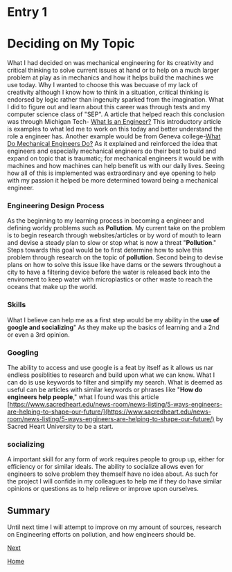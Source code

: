 # Entry 1
# Deciding on My Topic
What I had decided on was mechanical engineering for its creativity and critical thinking to solve current issues at hand or to help on a much larger problem at play as in mechanics and how it helps build the machines we use today. Why I wanted to choose this was becuase of my lack of creativity although I know how to think in a situation, critical thinking is endorsed by logic rather than ingenuity sparked from the imagination. What I did to figure out and learn about this career was through tests and my computer science class of "SEP". A article that helped reach this conclusion was through Michigan Tech- [What Is an Engineer?](https://www.mtu.edu/engineering/about/engineers/) This introductory article is examples to what led me to work on this today and better understand the role a engineer has. Another example would be from Geneva college-[What Do Mechanical Engineers Do?](https://www.snhu.edu/about-us/newsroom/stem/what-do-mechanical-engineers-do) As it explained and reinforced the idea that engineers and especially mechanical engineers do their best to build and expand on topic that is traumatic; for mechanical engineers it would be with machines and how machines can help benefit us with our daily lives. Seeing how all of this is implemented was extraordinary and eye opening to help with my passion it helped be more determined toward being a mechanical engineer.

### Engineering Design Process
As the beginning to my learning process in becoming a engineer and defining worldy problems such as **Pollution**. My current take on the problem is to begin research through websites/articles or by word of mouth to learn and devise a steady plan to slow or stop what is now a threat "**Pollution**." Steps towards this goal would be to first determine how to solve this problem through research on the topic of **pollution**. Second being to devise plans on how to solve this issue like have dams or the sewers throughout a city to have a filtering device before the water is released back into the enviroment to keep water with microplastics or other waste to reach the oceans that make up the world. 

### Skills
What I believe can help me as a first step would be my ability in the **use of google and socializing**" As they make up the basics of learning and a 2nd or even a 3rd opinion.

### Googling
The ability to access and use google is a feat by itself as it allows us nar endless posiblities to research and build upon what we can know. What I can do is use keywords to filter and simplify my search. What is deemed as useful can be articles with similar keywords or phrases like "**How do engineers help people**," what I found was this article [https://www.sacredheart.edu/news-room/news-listing/5-ways-engineers-are-helping-to-shape-our-future/](https://www.sacredheart.edu/news-room/news-listing/5-ways-engineers-are-helping-to-shape-our-future/) by Sacred Heart University to be a start.

### socializing
A important skill for any form of work requires people to group up, either for efficiency or for similar ideals. The ability to socialize allows even for engineers to solve problem they themself have no idea about. As such for the project I will confide in my colleagues to help me if they do have similar opinions or questions as to help relieve or improve upon ourselves.
## Summary 
Until next time I will attempt to improve on my amount of sources, research on Engineering efforts on pollution, and how engineers should be.

[Next](entry02.md)

[Home](../README.md)

